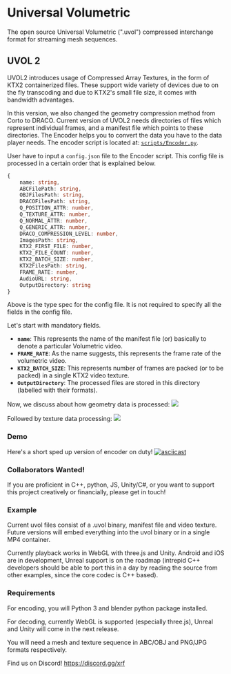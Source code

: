 # Universal Volumetric

The open source Universal Volumetric (".uvol") compressed interchange format for streaming mesh sequences.

## UVOL 2

UVOL2 introduces usage of Compressed Array Textures, in the form of KTX2 containerized files. These support wide variety of devices due to on the fly transcoding and due to KTX2's small file size, it comes with bandwidth advantages.

In this version, we also changed the geometry compression method from Corto to DRACO. Current version of UVOL2 needs directories of files which represent individual frames, and a manifest file which points to these directories. The Encoder helps you to convert the data you have to the data player needs. The encoder script is located at: [`scripts/Encoder.py`](scripts/Encoder.py).

User have to input a `config.json` file to the Encoder script. This config file is processed in a certain order that is explained below.

```ts
{
    name: string,
    ABCFilePath: string,
    OBJFilesPath: string,
    DRACOFilesPath: string,
    Q_POSITION_ATTR: number,
    Q_TEXTURE_ATTR: number,
    Q_NORMAL_ATTR: number,
    Q_GENERIC_ATTR: number,
    DRACO_COMPRESSION_LEVEL: number,
    ImagesPath: string,
    KTX2_FIRST_FILE: number,
    KTX2_FILE_COUNT: number,
    KTX2_BATCH_SIZE: number,
    KTX2FilesPath: string,
    FRAME_RATE: number,
    AudioURL: string,
    OutputDirectory: string
}
```

Above is the type spec for the config file. It is not required to specify all the fields in the config file.

Let's start with mandatory fields.

- **`name`**: This represents the name of the manifest file (or) basically to denote a particular Volumetric video.
- **`FRAME_RATE`**: As the name suggests, this represents the frame rate of the volumetric video.
- **`KTX2_BATCH_SIZE`**: This represents number of frames are packed (or to be packed) in a single KTX2 video texture.
- **`OutputDirectory`**: The processed files are stored in this directory (labelled with their formats).

Now, we discuss about how geometry data is processed: ![](https://i.imgur.com/HC0xuOO.png)

Followed by texture data processing: ![](https://i.imgur.com/xQs4uQR.png)

### Demo

Here's a short sped up version of encoder on duty! [![asciicast](https://asciinema.org/a/593720.png)](https://asciinema.org/a/593720)

### Collaborators Wanted!

If you are proficient in C++, python, JS, Unity/C#, or you want to support this project creatively or financially, please get in touch!

### Example

Current uvol files consist of a .uvol binary, manifest file and video texture. Future versions will embed everything into the uvol binary or in a single MP4 container.

Currently playback works in WebGL with three.js and Unity. Android and iOS are in development, Unreal support is on the roadmap (intrepid C++ developers should be able to port this in a day by reading the source from other examples, since the core codec is C++ based).

### Requirements

For encoding, you will Python 3 and blender python package installed.

For decoding, currently WebGL is supported (especially three.js), Unreal and Unity will come in the next release.

You will need a mesh and texture sequence in ABC/OBJ and PNG/JPG formats respectively.

Find us on Discord! https://discord.gg/xrf

